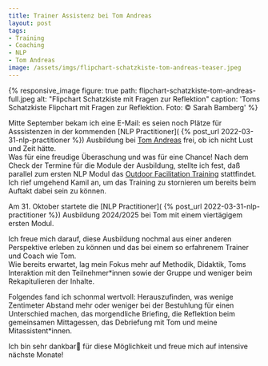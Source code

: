 ```yaml
---
title: Trainer Assistenz bei Tom Andreas
layout: post
tags:
- Training
- Coaching 
- NLP
- Tom Andreas
image: /assets/imgs/flipchart-schatzkiste-tom-andreas-teaser.jpeg
---
```

{% responsive_image 
figure: true
path: flipchart-schatzkiste-tom-andreas-full.jpeg
alt: "Flipchart Schatzkiste mit Fragen zur Reflektion"
caption: 'Toms Schatzkiste Flipchart mit Fragen zur Reflektion. Foto: &copy; Sarah Bamberg' %}

Mitte September bekam ich eine E-Mail:
es seien noch Plätze für Asssistenzen 
in der kommenden [NLP Practitioner](
{% post_url 2022-03-31-nlp-practitioner %}) 
Ausbildung bei [Tom Andreas](/thema/tom-andreas/) frei,
ob ich nicht Lust und Zeit hätte.\
Was für eine freudige Überaschung und was für eine Chance! 
Nach dem Check der Termine für die Module der Ausbildung, 
stellte ich fest, 
daß parallel zum ersten NLP Modul das [Outdoor Facilitation Training](
https://walkaboutyou.org/outdoor-facilitation) stattfindet.
Ich rief umgehend Kamil an, um das Training zu stornieren
um bereits beim Auftakt dabei sein zu können.<!--break--> 

Am 31. Oktober startete die [NLP Practitioner](
{% post_url 2022-03-31-nlp-practitioner %}) Ausbildung 2024/2025 bei Tom
mit einem viertägigem ersten Modul.

Ich freue mich darauf, diese Ausbildung 
nochmal aus einer anderen Perspektive erleben zu können 
und das bei einem so erfahrenem Trainer und Coach wie Tom.\
Wie bereits erwartet, lag mein Fokus mehr auf Methodik, Didaktik,
Toms Interaktion mit den Teilnehmer\*innen sowie der Gruppe
und weniger beim Rekapitulieren der Inhalte.

Folgendes fand ich schonmal wertvoll:
Herauszufinden, was wenige Zentimeter Abstand mehr oder weniger
bei der Bestuhlung für einen Unterschied machen,
das morgendliche Briefing, 
die Reflektion beim gemeinsamen Mittagessen,
das Debriefung mit Tom
und meine Mitassistent\*innen.

Ich bin sehr dankbar🙏 für diese Möglichkeit 
und freue mich auf intensive nächste Monate!

